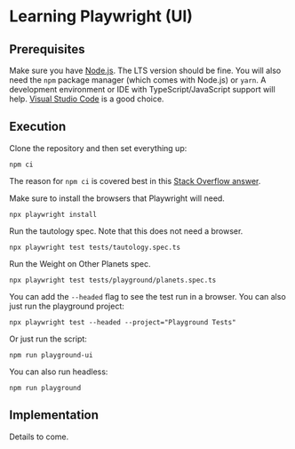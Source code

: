 # Learning Playwright (UI)

## Prerequisites

Make sure you have [Node.js](https://nodejs.org/en). The LTS version should be fine. You will also need the `npm` package manager (which comes with Node.js) or `yarn`. A development environment or IDE with TypeScript/JavaScript support will help. [Visual Studio Code](https://code.visualstudio.com/) is a good choice.

## Execution

Clone the repository and then set everything up:

```shell
npm ci
```

The reason for `npm ci` is covered best in this [Stack Overflow answer](https://stackoverflow.com/a/53325242).

Make sure to install the browsers that Playwright will need.

```shell
npx playwright install
```

Run the tautology spec. Note that this does not need a browser.

```shell
npx playwright test tests/tautology.spec.ts
```

Run the Weight on Other Planets spec.

```shell
npx playwright test tests/playground/planets.spec.ts
```

You can add the `--headed` flag to see the test run in a browser. You can also just run the playground project:

```shell
npx playwright test --headed --project="Playground Tests"
```

Or just run the script:

```shell
npm run playground-ui
```

You can also run headless:

```shell
npm run playground
```

## Implementation

Details to come.
